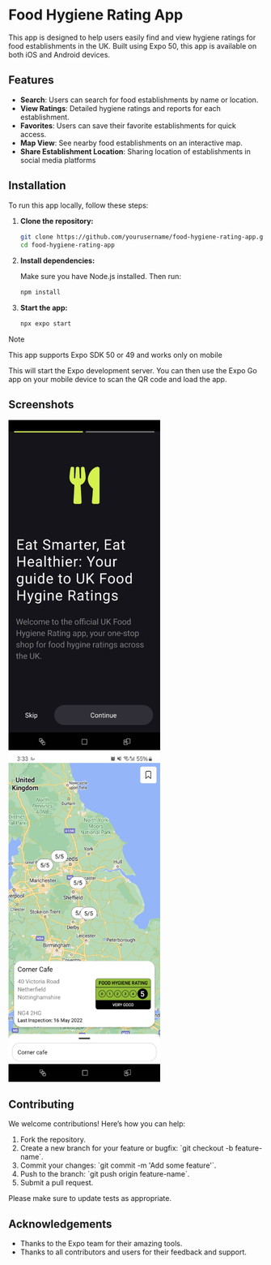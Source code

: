# Food Hygiene Rating App

This app is designed to help users easily find and view hygiene ratings for food establishments in the UK. Built using Expo 50, this app is available on both iOS and Android devices.

## Features

- **Search**: Users can search for food establishments by name or location.
- **View Ratings**: Detailed hygiene ratings and reports for each establishment.
- **Favorites**: Users can save their favorite establishments for quick access.
- **Map View**: See nearby food establishments on an interactive map.
- **Share Establishment Location**: Sharing location of establishments in social media platforms

## Installation

To run this app locally, follow these steps:

1. **Clone the repository:**

   ```sh
   git clone https://github.com/yourusername/food-hygiene-rating-app.git
   cd food-hygiene-rating-app
   ```

2. **Install dependencies:**

   Make sure you have Node.js installed. Then run:

   ```sh
   npm install
   ```

3. **Start the app:**

   ```sh
   npx expo start
   ```
> [!NOTE]
> This app supports Expo SDK 50 or 49 and works only on mobile

   This will start the Expo development server. You can then use the Expo Go app on your mobile device to scan the QR code and load the app.

## Screenshots

<img src="https://github.com/Agentnir18/Food-Hygiene-Rating-App/blob/9bde4ffd7e8e6f7ac650fb059b6bebac07542995/images/fhrs%20image.jpeg" alt="fhrs image 1" width="300"/>
<img src="https://github.com/Agentnir18/Food-Hygiene-Rating-App/blob/9bde4ffd7e8e6f7ac650fb059b6bebac07542995/images/fhrs%20image%202.jpg" alt="fhrs image 2" width="300"/>


## Contributing

We welcome contributions! Here’s how you can help:

1. Fork the repository.
2. Create a new branch for your feature or bugfix: \`git checkout -b feature-name\`.
3. Commit your changes: \`git commit -m 'Add some feature'\`.
4. Push to the branch: \`git push origin feature-name\`.
5. Submit a pull request.

Please make sure to update tests as appropriate.

## Acknowledgements

- Thanks to the Expo team for their amazing tools.
- Thanks to all contributors and users for their feedback and support.
